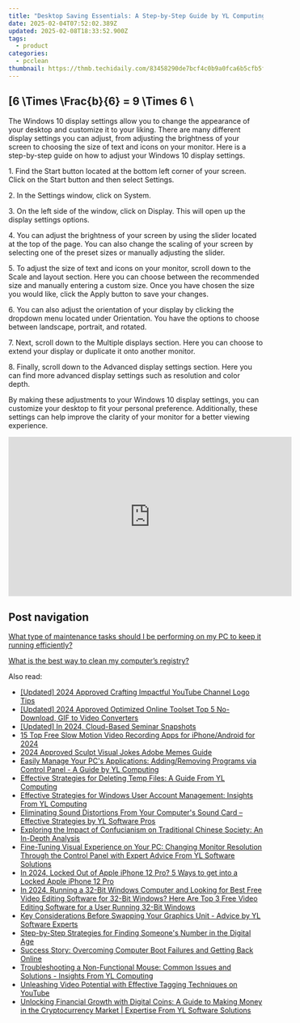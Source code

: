 ```yaml
---
title: "Desktop Saving Essentials: A Step-by-Step Guide by YL Computing"
date: 2025-02-04T07:52:02.389Z
updated: 2025-02-08T18:33:52.900Z
tags:
  - product
categories:
  - pcclean
thumbnail: https://thmb.techidaily.com/83458290de7bcf4c0b9a0fca6b5cfb5f98a876fbd7e790e17b0ae9950f12b328.jpg
---
```


## \[6 \Times \Frac{b}{6} = 9 \Times 6 \

The Windows 10 display settings allow you to change the appearance of your desktop and customize it to your liking. There are many different display settings you can adjust, from adjusting the brightness of your screen to choosing the size of text and icons on your monitor. Here is a step-by-step guide on how to adjust your Windows 10 display settings. 

1\. Find the Start button located at the bottom left corner of your screen. Click on the Start button and then select Settings.

2\. In the Settings window, click on System.

3\. On the left side of the window, click on Display. This will open up the display settings options. 

4\. You can adjust the brightness of your screen by using the slider located at the top of the page. You can also change the scaling of your screen by selecting one of the preset sizes or manually adjusting the slider.

5\. To adjust the size of text and icons on your monitor, scroll down to the Scale and layout section. Here you can choose between the recommended size and manually entering a custom size. Once you have chosen the size you would like, click the Apply button to save your changes.

6\. You can also adjust the orientation of your display by clicking the dropdown menu located under Orientation. You have the options to choose between landscape, portrait, and rotated.

7\. Next, scroll down to the Multiple displays section. Here you can choose to extend your display or duplicate it onto another monitor.

8\. Finally, scroll down to the Advanced display settings section. Here you can find more advanced display settings such as resolution and color depth. 

By making these adjustments to your Windows 10 display settings, you can customize your desktop to fit your personal preference. Additionally, these settings can help improve the clarity of your monitor for a better viewing experience.

<!-- affiliate ads begin -->
<iframe width="560" height="315" src="https://www.youtube.com/embed/GBWcw6rXIdg?si=Tlue44bW-bPA4tH9" title="YouTube video player" frameborder="0" allow="accelerometer; autoplay; clipboard-write; encrypted-media; gyroscope; picture-in-picture; web-share" referrerpolicy="strict-origin-when-cross-origin" allowfullscreen></iframe>
<!-- affiliate ads end -->

## Post navigation

[What type of maintenance tasks should I be performing on my PC to keep it running efficiently?](https://tools.techidaily.com/pcclean/products/)

[What is the best way to clean my computer’s registry?](https://tools.techidaily.com/pcclean/products/)

<ins class="adsbygoogle"
     style="display:block"
     data-ad-format="autorelaxed"
     data-ad-client="ca-pub-7571918770474297"
     data-ad-slot="1223367746"></ins>

<ins class="adsbygoogle"
     style="display:block"
     data-ad-client="ca-pub-7571918770474297"
     data-ad-slot="8358498916"
     data-ad-format="auto"
     data-full-width-responsive="true"></ins>

<span class="atpl-alsoreadstyle">Also read:</span>
<div><ul>
<li><a href="https://youtube-docs.techidaily.com/ed-2024-approved-crafting-impactful-youtube-channel-logo-tips/"><u>[Updated] 2024 Approved Crafting Impactful YouTube Channel Logo Tips</u></a></li>
<li><a href="https://article-files.techidaily.com/updated-2024-approved-optimized-online-toolset-top-5-no-download-gif-to-video-converters/"><u>[Updated] 2024 Approved Optimized Online Toolset Top 5 No-Download, GIF to Video Converters</u></a></li>
<li><a href="https://screen-capture.techidaily.com/updated-in-2024-cloud-based-seminar-snapshots/"><u>[Updated] In 2024, Cloud-Based Seminar Snapshots</u></a></li>
<li><a href="https://extra-tips.techidaily.com/15-top-free-slow-motion-video-recording-apps-for-iphoneandroid-for-2024/"><u>15 Top Free Slow Motion Video Recording Apps for iPhone/Android for 2024</u></a></li>
<li><a href="https://extra-support.techidaily.com/2024-approved-sculpt-visual-jokes-adobe-memes-guide/"><u>2024 Approved Sculpt Visual Jokes Adobe Memes Guide</u></a></li>
<li><a href="https://discover-alternatives.techidaily.com/easily-manage-your-pcs-applications-addingremoving-programs-via-control-panel-a-guide-by-yl-computing/"><u>Easily Manage Your PC's Applications: Adding/Removing Programs via Control Panel - A Guide by YL Computing</u></a></li>
<li><a href="https://discover-alternatives.techidaily.com/effective-strategies-for-deleting-temp-files-a-guide-from-yl-computing/"><u>Effective Strategies for Deleting Temp Files: A Guide From YL Computing</u></a></li>
<li><a href="https://discover-alternatives.techidaily.com/effective-strategies-for-windows-user-account-management-insights-from-yl-computing/"><u>Effective Strategies for Windows User Account Management: Insights From YL Computing</u></a></li>
<li><a href="https://discover-alternatives.techidaily.com/eliminating-sound-distortions-from-your-computers-sound-card-effective-strategies-by-yl-software-pros/"><u>Eliminating Sound Distortions From Your Computer's Sound Card – Effective Strategies by YL Software Pros</u></a></li>
<li><a href="https://discover-alternatives.techidaily.com/exploring-the-impact-of-confucianism-on-traditional-chinese-society-an-in-depth-analysis/"><u>Exploring the Impact of Confucianism on Traditional Chinese Society: An In-Depth Analysis</u></a></li>
<li><a href="https://discover-alternatives.techidaily.com/fine-tuning-visual-experience-on-your-pc-changing-monitor-resolution-through-the-control-panel-with-expert-advice-from-yl-software-solutions/"><u>Fine-Tuning Visual Experience on Your PC: Changing Monitor Resolution Through the Control Panel with Expert Advice From YL Software Solutions</u></a></li>
<li><a href="https://ios-unlock.techidaily.com/in-2024-locked-out-of-apple-iphone-12-pro-5-ways-to-get-into-a-locked-apple-iphone-12-pro-by-drfone-ios/"><u>In 2024, Locked Out of Apple iPhone 12 Pro? 5 Ways to get into a Locked Apple iPhone 12 Pro</u></a></li>
<li><a href="https://ai-vdieo-software.techidaily.com/in-2024-running-a-32-bit-windows-computer-and-looking-for-best-free-video-editing-software-for-32-bit-windows-here-are-top-3-free-video-editing-software-for/"><u>In 2024, Running a 32-Bit Windows Computer and Looking for Best Free Video Editing Software for 32-Bit Windows? Here Are Top 3 Free Video Editing Software for a User Running 32-Bit Windows</u></a></li>
<li><a href="https://discover-alternatives.techidaily.com/key-considerations-before-swapping-your-graphics-unit-advice-by-yl-software-experts/"><u>Key Considerations Before Swapping Your Graphics Unit - Advice by YL Software Experts</u></a></li>
<li><a href="https://technical-tips.techidaily.com/step-by-step-strategies-for-finding-someones-number-in-the-digital-age/"><u>Step-by-Step Strategies for Finding Someone's Number in the Digital Age</u></a></li>
<li><a href="https://common-error.techidaily.com/success-story-overcoming-computer-boot-failures-and-getting-back-online/"><u>Success Story: Overcoming Computer Boot Failures and Getting Back Online</u></a></li>
<li><a href="https://discover-alternatives.techidaily.com/troubleshooting-a-non-functional-mouse-common-issues-and-solutions-insights-from-yl-computing/"><u>Troubleshooting a Non-Functional Mouse: Common Issues and Solutions - Insights From YL Computing</u></a></li>
<li><a href="https://youtube-video-recordings.techidaily.com/unleashing-video-potential-with-effective-tagging-techniques-on-youtube/"><u>Unleashing Video Potential with Effective Tagging Techniques on YouTube</u></a></li>
<li><a href="https://discover-alternatives.techidaily.com/unlocking-financial-growth-with-digital-coins-a-guide-to-making-money-in-the-cryptocurrency-market-expertise-from-yl-software-solutions/"><u>Unlocking Financial Growth with Digital Coins: A Guide to Making Money in the Cryptocurrency Market | Expertise From YL Software Solutions</u></a></li>
</ul></div>

